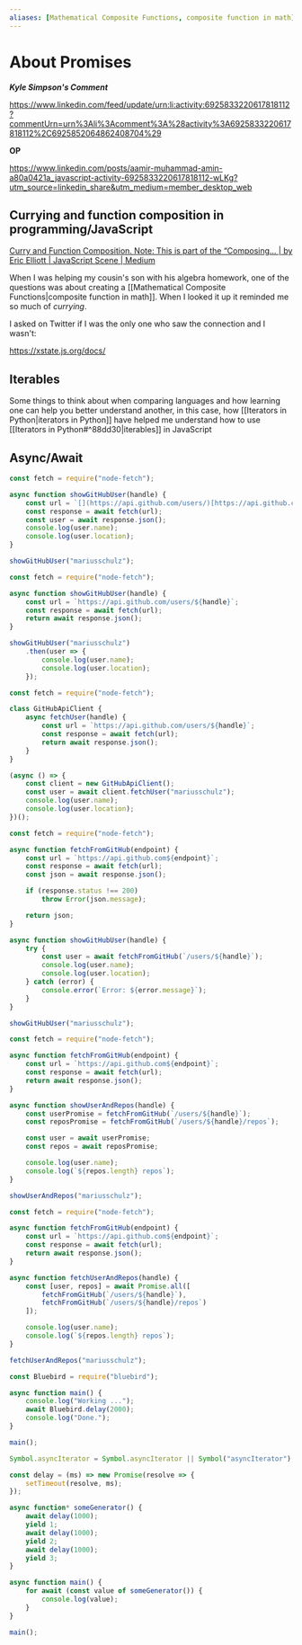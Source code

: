 ```yaml
---
aliases: [Mathematical Composite Functions, composite function in math]
---
```


# About Promises

***Kyle Simpson's Comment***


https://www.linkedin.com/feed/update/urn:li:activity:6925833220617818112?commentUrn=urn%3Ali%3Acomment%3A%28activity%3A6925833220617818112%2C6925852064862408704%29

**OP**

https://www.linkedin.com/posts/aamir-muhammad-amin-a80a0421a_javascript-activity-6925833220617818112-wLKg?utm_source=linkedin_share&utm_medium=member_desktop_web


## Currying and function composition in programming/JavaScript
[Curry and Function Composition. Note: This is part of the “Composing… | by Eric Elliott | JavaScript Scene | Medium](https://medium.com/javascript-scene/curry-and-function-composition-2c208d774983)

When I was helping my cousin's son with his algebra homework, one of the questions was about creating a [[Mathematical Composite Functions|composite function in math]]. When I looked it up it reminded me so much of *currying*. 

I asked on Twitter if I was the only one who saw the connection and I wasn't:



https://xstate.js.org/docs/

## Iterables

Some things to think about when comparing languages and how learning one can help you better understand another, in this case, how [[Iterators in Python|iterators in Python]] have helped me understand how to use [[Iterators in Python#^88dd30|iterables]] in JavaScript

## Async/Await

```js
const fetch = require("node-fetch");

async function showGitHubUser(handle) {
    const url = `[](https://api.github.com/users/)[https://api.github.com/users/](https://api.github.com/users/)[](https://api.github.com/users/)${handle}`;
    const response = await fetch(url);
    const user = await response.json();
    console.log(user.name);
    console.log(user.location);
}

showGitHubUser("mariusschulz");
```

```js
const fetch = require("node-fetch");

async function showGitHubUser(handle) {
    const url = `https://api.github.com/users/${handle}`;
    const response = await fetch(url);
    return await response.json();
}

showGitHubUser("mariusschulz")
    .then(user => {
        console.log(user.name);
        console.log(user.location);
    });
```

```js
const fetch = require("node-fetch");

class GitHubApiClient {
    async fetchUser(handle) {
        const url = `https://api.github.com/users/${handle}`;
        const response = await fetch(url);
        return await response.json();
    }
}

(async () => {
    const client = new GitHubApiClient();
    const user = await client.fetchUser("mariusschulz");
    console.log(user.name);
    console.log(user.location);
})();
```

```js
const fetch = require("node-fetch");

async function fetchFromGitHub(endpoint) {
    const url = `https://api.github.com${endpoint}`;
    const response = await fetch(url);
    const json = await response.json();

    if (response.status !== 200)
        throw Error(json.message);

    return json;
}

async function showGitHubUser(handle) {
    try {
        const user = await fetchFromGitHub(`/users/${handle}`);
        console.log(user.name);
        console.log(user.location);
    } catch (error) {
        console.error(`Error: ${error.message}`);
    }
}

showGitHubUser("mariusschulz");
```

```js
const fetch = require("node-fetch");

async function fetchFromGitHub(endpoint) {
    const url = `https://api.github.com${endpoint}`;
    const response = await fetch(url);
    return await response.json();
}

async function showUserAndRepos(handle) {
    const userPromise = fetchFromGitHub(`/users/${handle}`);
    const reposPromise = fetchFromGitHub(`/users/${handle}/repos`);

    const user = await userPromise;
    const repos = await reposPromise;

    console.log(user.name);
    console.log(`${repos.length} repos`);
}

showUserAndRepos("mariusschulz");
```

```js
const fetch = require("node-fetch");

async function fetchFromGitHub(endpoint) {
    const url = `https://api.github.com${endpoint}`;
    const response = await fetch(url);
    return await response.json();
}

async function fetchUserAndRepos(handle) {
    const [user, repos] = await Promise.all([
        fetchFromGitHub(`/users/${handle}`),
        fetchFromGitHub(`/users/${handle}/repos`)
    ]);

    console.log(user.name);
    console.log(`${repos.length} repos`);
}

fetchUserAndRepos("mariusschulz");
```

```js
const Bluebird = require("bluebird");

async function main() {
    console.log("Working ...");
    await Bluebird.delay(2000);
    console.log("Done.");
}

main();
```

```js
Symbol.asyncIterator = Symbol.asyncIterator || Symbol("asyncIterator");

const delay = (ms) => new Promise(resolve => {
    setTimeout(resolve, ms);
});

async function* someGenerator() {
    await delay(1000);
    yield 1;
    await delay(1000);
    yield 2;
    await delay(1000);
    yield 3;
}

async function main() {
    for await (const value of someGenerator()) {
        console.log(value);
    }
}

main();
```
